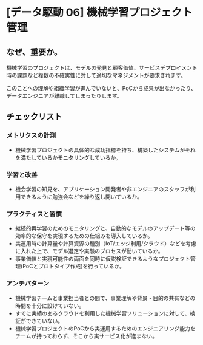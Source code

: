 
# [データ駆動 06] 機械学習プロジェクト管理 

## なぜ、重要か。
機械学習のプロジェクトは、モデルの発見と顧客価値、サービスデプロイメント時の課題など複数の不確実性に対して適切なマネジメントが要求されます。

このことへの理解や組織学習が進んでいないと、PoCから成果が出なかったり、データエンジニアが離職してしまったりします。

## チェックリスト 

### メトリクスの計測
+ 機械学習プロジェクトの具体的な成功指標を持ち、構築したシステムがそれを満たしているかモニタリングしているか。


### 学習と改善
+ 機会学習の知見を、アプリケーション開発者や非エンジニアのスタッフが利用できるように勉強会などを繰り返し開いているか。

### プラクティスと習慣
+ 継続的再学習のためのモニタリングと、自動的なモデルのアップデート等の効率的な保守を実現するための仕組みを導入しているか。
+ 実運用時の計算量や計算資源の種別（IoT/エッジ利用/クラウド）などを考慮に入れた上で、モデル選定や実験のプロセスが動いているか。　
+ 事業価値と実現可能性の両面を同時に仮説検証できるようなプロジェクト管理(PoCとプロトタイプ作成)を行っているか。　

### アンチパターン
+ 機械学習チームと事業担当者との間で、事業理解や背景・目的の共有などの時間を十分に設けていない。
+ すでに実績のあるクラウドを利用した機械学習ソリューションに対して、検証ができていない。
+ 機械学習プロジェクトのPoCから実運用するためのエンジニアリング能力をチームが持っておらず、そこから実サービス化が進まない。
            